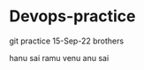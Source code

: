 # Devops-practice
git practice 15-Sep-22
<h>brothers</h>
<p>hanu sai ramu venu anu sai</p>
</html>
</body>
